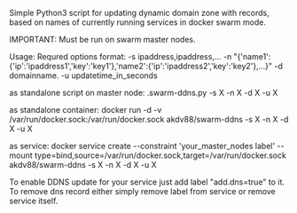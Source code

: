 Simple Python3 script for updating dynamic domain zone with records, based on names of currently running services in docker swarm mode.

IMPORTANT: Must be run on swarm master nodes.

Usage:
Requred options format:
-s ipaddress,ipaddress,...
-n "{'name1':{'ip':'ipaddress1','key':'key1'},'name2':{'ip':'ipaddress2','key':'key2'},...}"
-d domainname.
-u updatetime_in_seconds

as standalone script on master node:
.swarm-ddns.py -s X -n X -d X -u X

as standalone container:
docker run -d -v /var/run/docker.sock:/var/run/docker.sock akdv88/swarm-ddns -s X -n X -d X -u X

as service:
docker service create --constraint 'your_master_nodes label' --mount type=bind,source=/var/run/docker.sock,target=/var/run/docker.sock akdv88/swarm-ddns -s X -n X -d X -u X

To enable DDNS update for your service just add label "add.dns=true" to it. To remove dns record either simply remove label from service or remove service itself.
